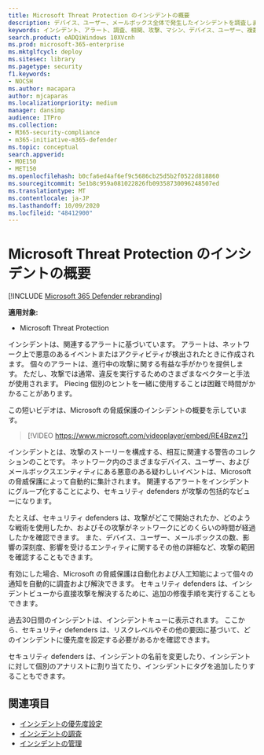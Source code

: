 ```yaml
---
title: Microsoft Threat Protection のインシデントの概要
description: デバイス、ユーザー、メールボックス全体で発生したインシデントを調査します。
keywords: インシデント、アラート、調査、相関、攻撃、マシン、デバイス、ユーザー、複数の ID、ID、メールボックス、メール、365、Microsoft、M365
search.product: eADQiWindows 10XVcnh
ms.prod: microsoft-365-enterprise
ms.mktglfcycl: deploy
ms.sitesec: library
ms.pagetype: security
f1.keywords:
- NOCSH
ms.author: macapara
author: mjcaparas
ms.localizationpriority: medium
manager: dansimp
audience: ITPro
ms.collection:
- M365-security-compliance
- m365-initiative-m365-defender
ms.topic: conceptual
search.appverid:
- MOE150
- MET150
ms.openlocfilehash: b0cfa6ed4af6ef9c5686cb25d5b2f0522d818860
ms.sourcegitcommit: 5e1b8c959a081022826fb09358730096248507ed
ms.translationtype: MT
ms.contentlocale: ja-JP
ms.lasthandoff: 10/09/2020
ms.locfileid: "48412900"
---
```

# <a name="incidents-overview-in-microsoft-threat-protection"></a>Microsoft Threat Protection のインシデントの概要

[!INCLUDE [Microsoft 365 Defender rebranding](../includes/microsoft-defender.md)]


**適用対象:**
- Microsoft Threat Protection



インシデントは、関連するアラートに基づいています。 アラートは、ネットワーク上で悪意のあるイベントまたはアクティビティが検出されたときに作成されます。 個々のアラートは、進行中の攻撃に関する有益な手がかりを提供します。 ただし、攻撃では通常、違反を実行するためのさまざまなベクターと手法が使用されます。 Piecing 個別のヒントを一緒に使用することは困難で時間がかかることがあります。

この短いビデオは、Microsoft の脅威保護のインシデントの概要を示しています。
<br>

>[!VIDEO https://www.microsoft.com/videoplayer/embed/RE4Bzwz?]

インシデントとは、攻撃のストーリーを構成する、相互に関連する警告のコレクションのことです。 ネットワーク内のさまざまなデバイス、ユーザー、およびメールボックスエンティティにある悪意のある疑わしいイベントは、Microsoft の脅威保護によって自動的に集計されます。 関連するアラートをインシデントにグループ化することにより、セキュリティ defenders が攻撃の包括的なビューになります。 

たとえば、セキュリティ defenders は、攻撃がどこで開始されたか、どのような戦術を使用したか、およびその攻撃がネットワークにどのくらいの時間が経過したかを確認できます。 また、デバイス、ユーザー、メールボックスの数、影響の深刻度、影響を受けるエンティティに関するその他の詳細など、攻撃の範囲を確認することもできます。

有効にした場合、Microsoft の脅威保護は自動化および人工知能によって個々の通知を自動的に調査および解決できます。 セキュリティ defenders は、インシデントビューから直接攻撃を解決するために、追加の修復手順を実行することもできます。 

過去30日間のインシデントは、インシデントキューに表示されます。 ここから、セキュリティ defenders は、リスクレベルやその他の要因に基づいて、どのインシデントに優先度を設定する必要があるかを確認できます。 

セキュリティ defenders は、インシデントの名前を変更したり、インシデントに対して個別のアナリストに割り当てたり、インシデントにタグを追加したりすることもできます。



## <a name="see-also"></a>関連項目
- [インシデントの優先度設定](incident-queue.md)
- [インシデントの調査](investigate-incidents.md)
- [インシデントの管理](manage-incidents.md)
